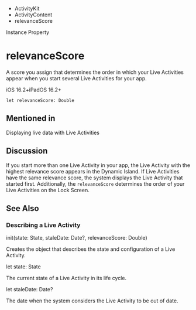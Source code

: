 

- ActivityKit
- ActivityContent
-  relevanceScore 

Instance Property

# relevanceScore

A score you assign that determines the order in which your Live Activities appear when you start several Live Activities for your app.

iOS 16.2+iPadOS 16.2+

``` source
let relevanceScore: Double
```

## Mentioned in 

Displaying live data with Live Activities

## Discussion

If you start more than one Live Activity in your app, the Live Activity with the highest relevance score appears in the Dynamic Island. If Live Activities have the same relevance score, the system displays the Live Activity that started first. Additionally, the `relevanceScore` determines the order of your Live Activities on the Lock Screen.

## See Also

### Describing a Live Activity

init(state: State, staleDate: Date?, relevanceScore: Double)

Creates the object that describes the state and configuration of a Live Activity.

let state: State

The current state of a Live Activity in its life cycle.

let staleDate: Date?

The date when the system considers the Live Activity to be out of date.

